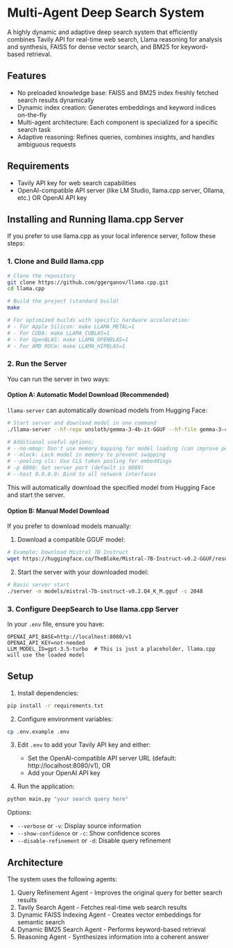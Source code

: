 # Multi-Agent Deep Search System

A highly dynamic and adaptive deep search system that efficiently combines Tavily API for real-time web search, Llama reasoning for analysis and synthesis, FAISS for dense vector search, and BM25 for keyword-based retrieval.

## Features

- No preloaded knowledge base: FAISS and BM25 index freshly fetched search results dynamically
- Dynamic index creation: Generates embeddings and keyword indices on-the-fly
- Multi-agent architecture: Each component is specialized for a specific search task
- Adaptive reasoning: Refines queries, combines insights, and handles ambiguous requests

## Requirements

- Tavily API key for web search capabilities
- OpenAI-compatible API server (like LM Studio, llama.cpp server, Ollama, etc.) OR OpenAI API key

## Installing and Running llama.cpp Server

If you prefer to use llama.cpp as your local inference server, follow these steps:

### 1. Clone and Build llama.cpp

```bash
# Clone the repository
git clone https://github.com/ggerganov/llama.cpp.git
cd llama.cpp

# Build the project (standard build)
make

# For optimized builds with specific hardware acceleration:
# - For Apple Silicon: make LLAMA_METAL=1
# - For CUDA: make LLAMA_CUBLAS=1
# - For OpenBLAS: make LLAMA_OPENBLAS=1
# - For AMD ROCm: make LLAMA_HIPBLAS=1
```

### 2. Run the Server

You can run the server in two ways:

#### Option A: Automatic Model Download (Recommended)

`llama-server` can automatically download models from Hugging Face:

```bash
# Start server and download model in one command
./llama-server --hf-repo unsloth/gemma-3-4b-it-GGUF --hf-file gemma-3-4b-it-Q8_0.gguf -c 65536

# Additional useful options:
# --no-mmap: Don't use memory mapping for model loading (can improve performance)
# --mlock: Lock model in memory to prevent swapping
# --pooling cls: Use CLS token pooling for embeddings
# -p 8080: Set server port (default is 8080)
# --host 0.0.0.0: Bind to all network interfaces
```

This will automatically download the specified model from Hugging Face and start the server.

#### Option B: Manual Model Download

If you prefer to download models manually:

1. Download a compatible GGUF model:
```bash
# Example: Download Mistral 7B Instruct
wget https://huggingface.co/TheBloke/Mistral-7B-Instruct-v0.2-GGUF/resolve/main/mistral-7b-instruct-v0.2.Q4_K_M.gguf -O models/mistral-7b-instruct-v0.2.Q4_K_M.gguf
```

2. Start the server with your downloaded model:
```bash
# Basic server start
./server -m models/mistral-7b-instruct-v0.2.Q4_K_M.gguf -c 2048
```

### 3. Configure DeepSearch to Use llama.cpp Server

In your `.env` file, ensure you have:

```
OPENAI_API_BASE=http://localhost:8080/v1
OPENAI_API_KEY=not-needed
LLM_MODEL_ID=gpt-3.5-turbo  # This is just a placeholder, llama.cpp will use the loaded model
```

## Setup

1. Install dependencies:
```bash
pip install -r requirements.txt
```

2. Configure environment variables:
```bash
cp .env.example .env
```

3. Edit `.env` to add your Tavily API key and either:
   - Set the OpenAI-compatible API server URL (default: http://localhost:8080/v1), OR
   - Add your OpenAI API key

4. Run the application:
```bash
python main.py "your search query here"
```

Options:
- `--verbose` or `-v`: Display source information
- `--show-confidence` or `-c`: Show confidence scores
- `--disable-refinement` or `-d`: Disable query refinement

## Architecture

The system uses the following agents:
1. Query Refinement Agent - Improves the original query for better search results
2. Tavily Search Agent - Fetches real-time web search results
3. Dynamic FAISS Indexing Agent - Creates vector embeddings for semantic search
4. Dynamic BM25 Search Agent - Performs keyword-based retrieval
5. Reasoning Agent - Synthesizes information into a coherent answer